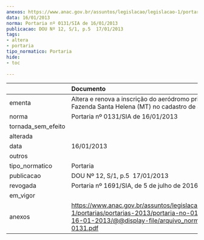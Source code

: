 ```yaml
---
anexos: https://www.anac.gov.br/assuntos/legislacao/legislacao-1/portarias/portarias-2013/portaria-no-0131-sia-de-16-01-2013/@@display-file/arquivo_norma/PA2013-0131.pdf
data: 16/01/2013
norma: Portaria nº 0131/SIA de 16/01/2013
publicacao: DOU Nº 12, S/1, p.5  17/01/2013
tags:
- altera
- portaria
tipo_normatico: Portaria
hide: 
- toc 
 
---
```


|                    | Documento                                                                                                                                                         |
|:-------------------|:------------------------------------------------------------------------------------------------------------------------------------------------------------------|
| ementa             | Altera e renova a inscrição do aeródromo privado Fazenda Santa Helena (MT) no cadastro de aeródromos.                                                             |
| norma              | Portaria nº 0131/SIA de 16/01/2013                                                                                                                                |
| tornada_sem_efeito |                                                                                                                                                                   |
| alterada           |                                                                                                                                                                   |
| data               | 16/01/2013                                                                                                                                                        |
| outros             |                                                                                                                                                                   |
| tipo_normatico     | Portaria                                                                                                                                                          |
| publicacao         | DOU Nº 12, S/1, p.5  17/01/2013                                                                                                                                   |
| revogada           | Portaria nº 1691/SIA, de 5 de julho de 2016                                                                                                                       |
| em_vigor           |                                                                                                                                                                   |
| anexos             | https://www.anac.gov.br/assuntos/legislacao/legislacao-1/portarias/portarias-2013/portaria-no-0131-sia-de-16-01-2013/@@display-file/arquivo_norma/PA2013-0131.pdf |